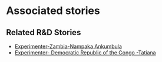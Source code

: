 # Associated stories

<!-- !!DO NOT REMOVE!! start autogenerated hyperlinks -->
## Related R&D Stories
- [Experimenter\-Zambia\-Nampaka Ankumbula](/RnD-Archive/stories/?doc=Nampaka_LQ-en-US)
- [Experimenter\- Democratic Republic of the Congo \-Tatiana](/RnD-Archive/stories/?doc=Tatiana%20DRC_LQ-en-US)
<!-- !!DO NOT REMOVE!! end autogenerated hyperlinks -->